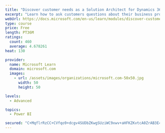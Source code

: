 ```yaml
---
title: "Discover customer needs as a Solution Architect for Dynamics 365 and Power Platform"
excerpt: "Learn how to ask customers questions about their business processes and feature requirements to create a viable solution."
webUrl: https://docs.microsoft.com/en-us/learn/modules/discover-customer-needs/
type: course
price: Free
length: PT36M
ratings:
  count: 460
  average: 4.678261
heat: 130

provider:
  name: Microsoft Learn
  domain: microsoft.com
  images:
    - url: /assets/images/organizations/microsoft.com-50x50.jpg
      width: 50
      height: 50

levels:
  - Advanced

topics:
  - Power BI

secured: "C+MqflrRzCC+CVfqo9+dcgv4SUDbZKwgSUziWC9xwv+aHFKZKvtcA0ZrAB3E4390ki8ICdn7d8JJ1IrsUeqRSK3ClpO27pd+ogihkIDT5ONMDUWEaZHUXkpzsxmXwCdJswvoQI01M0Ig+RqgZz51IdVsxhwqScWFQ3/o0MnvJFjVZd0ycLdx0kiGOvnM793EAHk9YAI8NoqwFhrGdQgo+DHeTYkG6lXjSm6tbzirCPV2t8J1PhAIEFrER1eDq8VWBRcTbCO767Zk8GVw7jnLTcXiqU2fGNcz92ZlhfuhpVarNAGD2d5IEU1Sged0nEEE9AX5Wiljm5KFZtWCa0Sh4cYGEnbCYuVIRXGo8UwyQwKuGuM48d9voXbmadlzBLt9mXEfl7QDO77YsdQ6RRsxSJomIaNX6wRJFFpxApWMaYA=;X1Etm00ZFrboiOXOcunkTg=="
---
```


